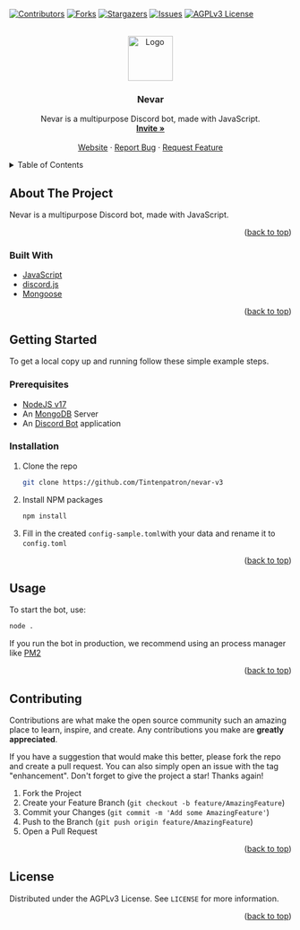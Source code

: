 <div id="top"></div>

[![Contributors][contributors-shield]][contributors-url]
[![Forks][forks-shield]][forks-url]
[![Stargazers][stars-shield]][stars-url]
[![Issues][issues-shield]][issues-url]
[![AGPLv3 License][license-shield]][license-url]

<!-- PROJECT LOGO -->
<br />
<div align="center">
  <a href="https://github.com/Tintenpatron/nevar-v3">
    <img src="https://i.imgur.com/1sp95pk.png" alt="Logo" width="80" height="80">
  </a>

<h3 align="center">Nevar</h3>

  <p align="center">
    Nevar is a multipurpose Discord bot, made with JavaScript.
    <br />
    <a href="https://nevar.eu/invite"><strong>Invite »</strong></a>
    <br />
    <br />
    <a href="https://nevar.eu">Website</a>
    ·
    <a href="https://github.com/Tintenpatron/nevar-v3/issues">Report Bug</a>
    ·
    <a href="https://github.com/Tintenpatron/nevar-v3/issues">Request Feature</a>
  </p>
</div>

<!-- TABLE OF CONTENTS -->
<details>
  <summary>Table of Contents</summary>
  <ol>
    <li>
      <a href="#about-the-project">About The Project</a>
      <ul>
        <li><a href="#built-with">Built With</a></li>
      </ul>
    </li>
    <li>
      <a href="#getting-started">Getting Started</a>
      <ul>
        <li><a href="#prerequisites">Prerequisites</a></li>
        <li><a href="#installation">Installation</a></li>
      </ul>
    </li>
    <li><a href="#usage">Usage</a></li>
    <li><a href="#contributing">Contributing</a></li>
    <li><a href="#license">License</a></li>
  </ol>
</details>

<!-- ABOUT THE PROJECT -->

## About The Project

Nevar is a multipurpose Discord bot, made with JavaScript.

<p align="right">(<a href="#top">back to top</a>)</p>

### Built With

-   [JavaScript](https://nodejs.org)
-   [discord.js](https://npm.io/discord.js)
-   [Mongoose](https://mongoosejs.com)

<p align="right">(<a href="#top">back to top</a>)</p>

<!-- GETTING STARTED -->

## Getting Started

To get a local copy up and running follow these simple example steps.

### Prerequisites

-   [NodeJS v17](https://nodejs.org)
-   An [MongoDB](https://mongodb.org) Server
-   An [Discord Bot](https://discord.com/developers/applications) application

### Installation

1. Clone the repo
    ```sh
    git clone https://github.com/Tintenpatron/nevar-v3
    ```
2. Install NPM packages
    ```sh
    npm install
    ```
3. Fill in the created `config-sample.toml`with your data and rename it to `config.toml`

<p align="right">(<a href="#top">back to top</a>)</p>

<!-- USAGE EXAMPLES -->

## Usage

To start the bot, use:

```sh
node .
```

If you run the bot in production, we recommend using an process manager like [PM2](https://npm.io/pm2)

<p align="right">(<a href="#top">back to top</a>)</p>

<!-- CONTRIBUTING -->

## Contributing

Contributions are what make the open source community such an amazing place to learn, inspire, and create. Any contributions you make are **greatly appreciated**.

If you have a suggestion that would make this better, please fork the repo and create a pull request. You can also simply open an issue with the tag "enhancement".
Don't forget to give the project a star! Thanks again!

1. Fork the Project
2. Create your Feature Branch (`git checkout -b feature/AmazingFeature`)
3. Commit your Changes (`git commit -m 'Add some AmazingFeature'`)
4. Push to the Branch (`git push origin feature/AmazingFeature`)
5. Open a Pull Request

<p align="right">(<a href="#top">back to top</a>)</p>

<!-- LICENSE -->

## License

Distributed under the AGPLv3 License. See `LICENSE` for more information.

<p align="right">(<a href="#top">back to top</a>)</p>

<!-- MARKDOWN LINKS & IMAGES -->
<!-- https://www.markdownguide.org/basic-syntax/#reference-style-links -->

[contributors-shield]: https://img.shields.io/github/contributors/Tintenpatron/nevar-v3.svg?style=for-the-badge
[contributors-url]: https://github.com/Tintenpatron/nevar-v3/graphs/contributors
[forks-shield]: https://img.shields.io/github/forks/Tintenpatron/nevar-v3.svg?style=for-the-badge
[forks-url]: https://github.com/Tintenpatron/nevar-v3/network/members
[stars-shield]: https://img.shields.io/github/stars/Tintenpatron/nevar-v3.svg?style=for-the-badge
[stars-url]: https://github.com/Tintenpatron/nevar-v3/stargazers
[issues-shield]: https://img.shields.io/github/issues/Tintenpatron/nevar-v3.svg?style=for-the-badge
[issues-url]: https://github.com/Tintenpatron/nevar-v3/issues
[license-shield]: https://img.shields.io/github/license/Tintenpatron/nevar-v3.svg?style=for-the-badge
[license-url]: https://github.com/Tintenpatron/nevar-v3/blob/main/LICENSE.md
[linkedin-shield]: https://img.shields.io/badge/-LinkedIn-black.svg?style=for-the-badge&logo=linkedin&colorB=555
[linkedin-url]: https://linkedin.com/in/linkedin_username
[product-screenshot]: https://i.imgur.com/1sp95pk.png

